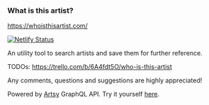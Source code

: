 ### What is this artist?

https://whoisthisartist.com/

[![Netlify Status](https://api.netlify.com/api/v1/badges/5ad551ed-1979-4104-a11a-599aed49d039/deploy-status)](https://app.netlify.com/sites/whoisthisartist/deploys)

An utility tool to search artists and save them for further reference.

TODOs: https://trello.com/b/6A4fdt5O/who-is-this-artist

Any comments, questions and suggestions are highly appreciated!

Powered by [Artsy](https://github.com/artsy/metaphysics) GraphQL API. Try it yourself [here](https://metaphysics-production.artsy.net/?query=%23%20Welcome%20to%20GraphiQL%0A%23%0A%23%20GraphiQL%20is%20an%20in-browser%20tool%20for%20writing%2C%20validating%2C%20and%0A%23%20testing%20GraphQL%20queries.%0A%23%0A%23%20Type%20queries%20into%20this%20side%20of%20the%20screen%2C%20and%20you%20will%20see%20intelligent%0A%23%20typeaheads%20aware%20of%20the%20current%20GraphQL%20type%20schema%20and%20live%20syntax%20and%0A%23%20validation%20errors%20highlighted%20within%20the%20text.%0A%23%0A%23%20GraphQL%20queries%20typically%20start%20with%20a%20%22%7B%22%20character.%20Lines%20that%20starts%0A%23%20with%20a%20%23%20are%20ignored.%0A%23%0A%23%20An%20example%20GraphQL%20query%20might%20look%20like%3A%0A%23%0A%23%20%20%20%20%20%7B%0A%23%20%20%20%20%20%20%20field(arg%3A%20%22value%22)%20%7B%0A%23%20%20%20%20%20%20%20%20%20subField%0A%23%20%20%20%20%20%20%20%7D%0A%23%20%20%20%20%20%7D%0A%23%0A%23%20Keyboard%20shortcuts%3A%0A%23%0A%23%20%20%20%20%20%20%20Run%20Query%3A%20%20Ctrl-Enter%20(or%20press%20the%20play%20button%20above)%0A%23%0A%23%20%20%20Auto%20Complete%3A%20%20Ctrl-Space%20(or%20just%20start%20typing)%0A%23%0A%0A%7B%0A%20%20artist(id%3A%20%22andy-warhol%22)%20%7B%0A%20%20%20%20artworks(page%3A%201)%20%7B%0A%20%20%20%20%20%20image%20%7B%0A%20%20%20%20%20%20%20%20width%0A%20%20%20%20%20%20%20%20height%0A%20%20%20%20%20%20%20%20url%0A%20%20%20%20%20%20%7D%0A%20%20%20%20%7D%0A%20%20%7D%0A%7D).
